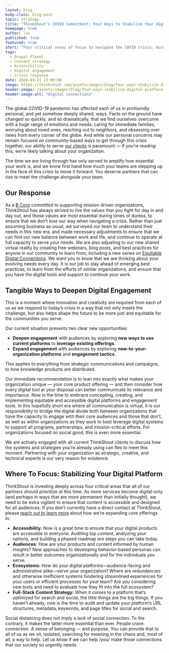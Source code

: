 ```yaml
---
layout: blog
body-class: blog-post
topic: strategy
title: "ThinkShout’s COVID Commitment: Four Ways to Stabilize Your Digital Platform"
homepage: true
author: lev
published: true
featured: true
short: "Four critical areas of focus to navigate the COVID crisis. Accessibility, Audiences, Ecosystems, and Full-stack Content Strategy."
tags:
  - Drupal Planet
  - Content strategy
  - Accessibility
  - Digital engagement
  - Crisis response
date: 2020-03-21 13:00:00
image: https://thinkshout.com/assets/images/blog/four-ways-stabilize-digital-platform.jpg
header-image: /assets/images/blog/four-ways-stabilize-digital-platform.jpg
header-image-alt: "digital connections"
---
```


The global COVID-19 pandemic has affected each of us in profoundly personal, and yet somehow deeply shared, ways. Facts on the ground have changed so quickly, and so dramatically, that we find ourselves overcome with a huge range of emotions and needs: caring for immediate families, worrying about loved ones, reaching out to neighbors, and obsessing over news from every corner of the globe. And while our personal concerns may remain focused on community-based ways to get through this crisis together, our ability to serve [our clients](https://thinkshout.com/work/) is paramount — if you’re reading this, we’re likely talking about your organization.

The time we are living through has only served to amplify how essential your work is, and we know first hand how much your teams are stepping up in the face of this crisis to move it forward. You deserve partners that can rise to meet the challenge alongside your team.

## Our Response

As a [B Corp](https://bcorporation.net/directory/thinkshout-inc) committed to supporting mission driven organizations, ThinkShout has always strived to live the values that you fight for day in and day out, and those values are most essential during times of duress, to ensure that we don’t lose our way when navigating a crisis. Rather than just assuming business as usual, we surveyed our team to understand their needs in this new era, and made necessary adjustments to ensure that we can find our new balance between work and life, and continue to operate at full capacity to serve your needs. We are also adjusting to our new shared virtual reality by creating free webinars, blog posts, and best practices for anyone in our community to learn from, including a new series on [Equitable Digital Connections](http://thinkshout.com/equitable-digital-connections/accessibility). We want you to know that we are thinking about your evolving needs every day. It is our job to stay ahead of emerging best practices, to learn from the efforts of similar organizations, and ensure that you have the digital tools and support to continue your work.

## Tangible Ways to Deepen Digital Engagement

This is a moment where innovation and creativity are required from each of us as we respond to today’s crisis in a way that not only meets the challenge, but also helps shape the future to be more just and equitable for the communities you serve.

Our current situation presents two clear new opportunities:

* **Deepen engagement** with audiences by exploring **new ways to use current platforms** to **leverage existing offerings**.
* **Expand engagement** with audiences by exploring **new-to-your-organization platforms** and **engagement tactics**.

This applies to everything from strategic communications and campaigns, to how knowledge products are distributed.

Our immediate recommendation is to lean into exactly what makes your organization unique — your core product offering — and then consider how every digital tool at your disposal can better communicate its relevance and importance. Now is the time to embrace concepting, creating, and implementing equitable and accessible digital platforms and engagement tools. In this hopefully short era where all communication is virtual, it is our responsibility to bridge the digital divide both between organizations that have the capacity to engage with their core audiences and those that don’t, as well as within organizations as they work to best leverage digital systems to support all programs, partnerships, and mission-critical efforts. For organizations focused on social good, this is even more essential.

We are actively engaged with all current ThinkShout clients to discuss how the systems and strategies you’re already using can flex to meet this moment. Partnering with your organization as strategic, creative, and technical experts is our very reason for existence.

## Where To Focus: Stabilizing Your Digital Platform

ThinkShout is investing deeply across four critical areas that all of our partners should prioritize at this time. As more services become digital-only (and perhaps in ways that are more permanent than initially thought), we need to be extra vigilant to ensure that content is accessible and designed for all audiences. If you don’t currently have a direct contact at ThinkShout, please [reach out to learn more](https://thinkshout.com/contact/) about how we’re expanding core offerings in:

* **Accessibility:** Now is a great time to ensure that your digital products are accessible to everyone. Auditing top content, analyzing your options, and building a phased roadmap are steps you can take today.
* **Audiences:** How are your products and content informed by human insights? New approaches to developing behavior-based personas can result in better outcomes organizationally and for the individuals you serve.
* **Ecosystems:** How do your digital platforms—audience-facing and administrative alike—serve your organization? Where are redundancies and otherwise inefficient systems hindering streamlined experiences for your users or efficient processes for your team? Are you considering new tools and need to evaluate how they fit into the full ecosystem?
* **Full-Stack Content Strategy:** When it comes to a platform that’s optimized for search and social, the little things are the big things. If you haven’t already, now is the time to audit and update your platform’s URL structures, metadata, keywords, and page titles for social and search.


Social distancing does not imply a lack of social connection. To the contrary, it makes the latter more essential than ever. People crave connection. A sense of belonging — and purpose. You can provide that to all of us as we sit, isolated, searching for meaning in the chaos and, most of all, a way to help. Let us know if we can help /you/ make those connections that our society so urgently needs.
